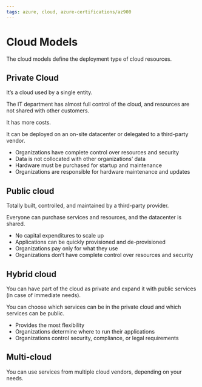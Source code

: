 ```yaml
---
tags: azure, cloud, azure-certifications/az900
---
```


# Cloud Models

The cloud models define the deployment type of cloud resources.

## Private Cloud

It’s a cloud used by a single entity.

The IT department has almost full control of the cloud, and resources are not shared with other customers.

It has more costs.

It can be deployed on an on-site datacenter or delegated to a third-party vendor.

- Organizations have complete control over resources and security
- Data is not collocated with other organizations’ data
- Hardware must be purchased for startup and maintenance
- Organizations are responsible for hardware maintenance and updates

## Public cloud

Totally built, controlled, and maintained by a third-party provider.

Everyone can purchase services and resources, and the datacenter is shared.

- No capital expenditures to scale up
- Applications can be quickly provisioned and de-provisioned
- Organizations pay only for what they use
- Organizations don’t have complete control over resources and security

## Hybrid cloud

You can have part of the cloud as private and expand it with public services (in case of immediate needs).

You can choose which services can be in the private cloud and which services can be public.

- Provides the most flexibility
- Organizations determine where to run their applications
- Organizations control security, compliance, or legal requirements

## Multi-cloud

You can use services from multiple cloud vendors, depending on your needs.
